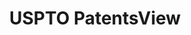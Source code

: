 ---
bigquery: https://console.cloud.google.com/bigquery?p=patents-public-data&d=patentsview&page=dataset
citation: Attribution should be given to PatentsView for use, distribution, or derivative
  works.
code: https://github.com/CSSIP-AIR/PatentsView-Code-Snippets/
contributors: USPTO
cost: None
description: 'PatentsView includes US patent data including raw data (summaries, applications,
  pregrant applications), disambugations of inventors and assignees, and inventor
  gender estimates.  Also foreign priority data, # of figures and sheets, and government
  interest statements.'
documentation: https://patentsview.org/query/builder-faqs
last_edit: 04/11/2022, 19:19:58
location: https://patentsview.org/
maintained_by: USPTO
record_creation_timestamp: 12/2/2020 17:20:46
schema_fields:
- applicant_type
- symbol_position
- country
- variety
- subclass_id
- classification_status
- gi_statement
- ipc_class
- application_id
- type
- disamb_inventor_id_20191231
- country_transformed
- disamb_inventor_id_20191008
- name_last
- dependent
- classification_level
- rawassignee_id
- category_id
- exemplary
- series_code
- assignee_id
- city
- withdrawn
- section
- subcategory_id
- sector_title
- group_id
- relkind
- number
- subgroup_id
- male_flag
- title
- f371_date
- disamb_inventor_id_20200929
- disamb_inventor_id_20171003
- name_first
- location_id
- organization_id
- filename
- disamb_inventor_id_20201229
- mainclass_id
- state_fips
- patent_id
- disamb_inventor_id_20190312
- designation
- num_claims
- publication_number
- id
- section_id
- field_id
- _102_date
- reldocno
- sequence
- doctype
- uuid
- disamb_inventor_id_20200331
- county
- lawyer_id
- male
- level_three
- kind
- lapse_of_patent
- main_group
- abstract
- f102_date
- organization
- disamb_assignee_id_20181127
- rawlocation_id
- text
- subsection_id
- latlong
- contract_award_number
- citation_id
- term_grant
- subgroup
- action_date
- latitude
- county_fips
- inventor_id
- field_title
- longitude
- disamb_assignee_id_20200331
- status
- _371_date
- rule_47
- disamb_assignee_id_20200929
- disamb_inventor_id_20190820
- disamb_assignee_id_20200630
- lname
- attribution_status
- name
- term_extension
- role
- rel_id
- classification_value
- state
- disamb_inventor_id_20200630
- disamb_inventor_id_20170808
- deceased
- level_one
- disamb_assignee_id_20190820
- disamb_inventor_id_20170307
- ipc_version_indicator
- disamb_assignee_id_20191231
- category
- disamb_inventor_id_20171226
- latin_name
- disamb_inventor_id_20181127
- length
- num
- disamb_assignee_id_20191008
- level_two
- date
- fname
- term_disclaimer
- classification_data_source
- num_figures
- num_sheets
- subclass
- doc_type
- disamb_assignee_id_20190312
- group
- disamb_inventor_id_20180528
- rawinventor_id
- disclaimer_date
shortname: patentsview
tags:
- disambiguation
- United States
- gender
terms_of_use: Creative Commons Attribution 4.0 International License.
timeframe: 1963-1999
title: USPTO PatentsView
uuid: cf1780b1-e265-4e49-8d1d-83b9cfe0fd9a
---